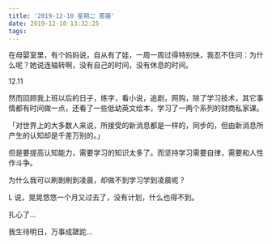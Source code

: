 ```yaml
---
title: '2019-12-10 星期二 雾霾'
date: 2019-12-10 13:32:25
tags:
---
```


在母婴室里，有个妈妈说，自从有了娃，一周一周过得特别快，我忍不住问：为什么呢？她说连轴转啊，没有自己的时间，没有休息的时间。

12.11

然而回顾我上班以后的日子，练字，看小说，追剧，网购，除了学习技术，其它事情都有时间做一点，还看了一些低幼英文绘本，学习了一两个系列的财商私家课。

「对世界上的大多数人来说，所接受的新消息都是一样的，同步的，但由新消息所产生的认知却是千差万别的。」

但是要提高认知能力，需要学习的知识太多了。而坚持学习需要自律，需要和人性作斗争。

为什么我可以刷剧刷到凌晨，却做不到学习学到凌晨呢？

L 说，晃晃悠悠一个月又过去了，没有计划，什么也得不到。

扎心了...

我生待明日，万事成蹉跎...

